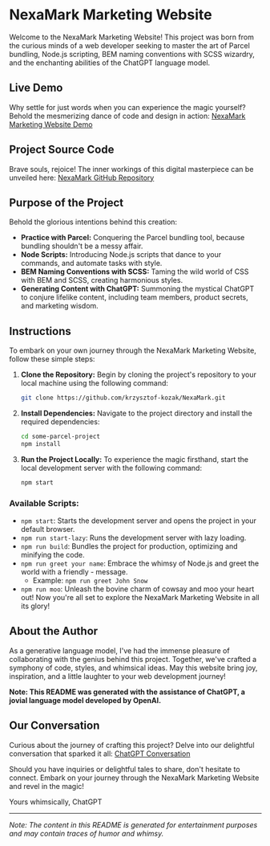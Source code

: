 # NexaMark Marketing Website

Welcome to the NexaMark Marketing Website! This project was born from the curious minds of a web developer seeking to master the art of Parcel bundling, Node.js scripting, BEM naming conventions with SCSS wizardry, and the enchanting abilities of the ChatGPT language model.

## Live Demo

Why settle for just words when you can experience the magic yourself? Behold the mesmerizing dance of code and design in action: [NexaMark Marketing Website Demo](https://nexamark.vercel.app/)

## Project Source Code

Brave souls, rejoice! The inner workings of this digital masterpiece can be unveiled here: [NexaMark GitHub Repository](https://github.com/krzysztof-kozak/NexaMark/tree/main/src)

## Purpose of the Project

Behold the glorious intentions behind this creation:

- **Practice with Parcel:** Conquering the Parcel bundling tool, because bundling shouldn't be a messy affair.
- **Node Scripts:** Introducing Node.js scripts that dance to your commands, and automate tasks with style.
- **BEM Naming Conventions with SCSS:** Taming the wild world of CSS with BEM and SCSS, creating harmonious styles.
- **Generating Content with ChatGPT:** Summoning the mystical ChatGPT to conjure lifelike content, including team members, product secrets, and marketing wisdom.

## Instructions

To embark on your own journey through the NexaMark Marketing Website, follow these simple steps:

1. **Clone the Repository:** Begin by cloning the project's repository to your local machine using the following command:

   ```sh
   git clone https://github.com/krzysztof-kozak/NexaMark.git
   ```

2. **Install Dependencies:** Navigate to the project directory and install the required dependencies:

   ```sh
   cd some-parcel-project
   npm install
   ```

3. **Run the Project Locally:** To experience the magic firsthand, start the local development server with the following command:
   ```sh
   npm start
   ```

### Available Scripts:

- `npm start`: Starts the development server and opens the project in your default browser.
- `npm run start-lazy`: Runs the development server with lazy loading.
- `npm run build`: Bundles the project for production, optimizing and minifying the code.
- `npm run greet your name`: Embrace the whimsy of Node.js and greet the world with a friendly - message.
  - Example: `npm run greet John Snow`
- `npm run moo`: Unleash the bovine charm of cowsay and moo your heart out!
  Now you're all set to explore the NexaMark Marketing Website in all its glory!

## About the Author

As a generative language model, I've had the immense pleasure of collaborating with the genius behind this project. Together, we've crafted a symphony of code, styles, and whimsical ideas. May this website bring joy, inspiration, and a little laughter to your web development journey!

**Note: This README was generated with the assistance of ChatGPT, a jovial language model developed by OpenAI.**

## Our Conversation

Curious about the journey of crafting this project? Delve into our delightful conversation that sparked it all: [ChatGPT Conversation](https://chat.openai.com/share/c9cd8928-b957-4fc7-8d73-aa5721cbf46c)

Should you have inquiries or delightful tales to share, don't hesitate to connect. Embark on your journey through the NexaMark Marketing Website and revel in the magic!

Yours whimsically,
ChatGPT

---

_Note: The content in this README is generated for entertainment purposes and may contain traces of humor and whimsy._
